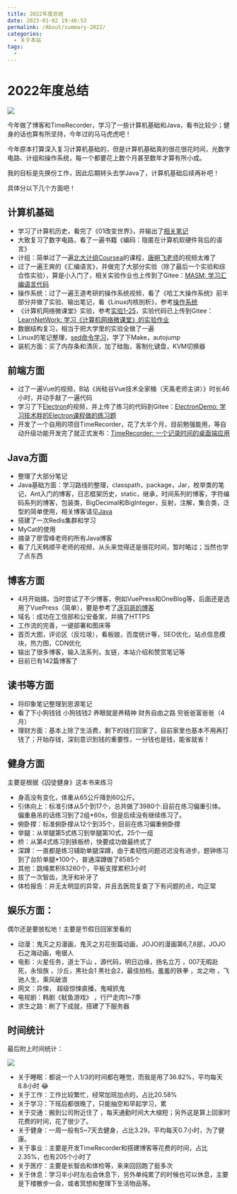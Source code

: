 ```yaml
---
title: 2022年度总结
date: 2023-01-02 19:46:53
permalink: /About/summary-2022/
categories:
  - 关于本站
tags:
  - 
---
```


# 2022年度总结

![](https://image.peterjxl.com/blog/blog50.jpg)

今年做了博客和TimeRecorder，学习了一些计算机基础和Java，看书比较少；健身的话也算有所坚持，今年过的马马虎虎吧！

今年原本打算深入复习计算机基础的，但是计算机基础真的很花很花时间，光数字电路、计组和操作系统，每一个都要花上数个月甚至数年才算有所小成。

我的目标是先换份工作，因此后期转头去学Java了，计算机基础后续再补吧！

<!-- more -->

具体分以下几个方面吧！

## 计算机基础

* 学习了计算机历史，看完了《01改变世界》，并输出了[相关笔记](https://www.peterjxl.com/ComputerHistory/introduce/)
* 大致复习了数字电路，看了一遍书籍《编码：隐匿在计算机软硬件背后的语言》
* 计组：简单过了一遍[北大计组Coursea](https://www.coursera.org/learn/jisuanji-zucheng/home/week/1)的课程，[唐朔飞老师](https://www.bilibili.com/video/BV1WW411Q7PF/)的视频太难了
* 过了一遍王爽的《汇编语言》，并做完了大部分实验（除了最后一个实验和综合性实验），算是小入门了，相关实验作业也上传到了Gitee：[MASM: 学习汇编语言代码](https://gitee.com/peterjxl/masm)
* 操作系统：过了一遍王道考研的操作系统视频，看了《哈工大操作系统》前半部分并做了实验、输出笔记，看《Linux内核剖析》，参考[操作系统](https://www.peterjxl.com/ComputerOS/before-learn/)
* 《计算机网络微课堂》实验，参考[实验1-25](https://www.peterjxl.com/Network/lab1-PacketTracer/)，实验代码已上传到Gitee：[LearnNetWork: 学习《计算机网络微课堂》的实验作业](https://gitee.com/peterjxl/learn-net-work)
* 数据结构复习，相当于把大学里的实验全做了一遍
* Linux的笔记整理，[sed命令学习](https://www.peterjxl.com/Linux/sed/)，学了下Make，autojump
* 装机方面：买了内存条和清灰，加了硅脂，客制化键盘，KVM切换器


## 前端方面

* 过了一遍Vue的视频，B站《尚硅谷Vue技术全家桶（天禹老师主讲）》时长46小时，并动手敲了一遍代码
* 学习了下[Electron](https://www.bilibili.com/video/BV177411s7Lt/?spm_id_from=333.337.search-card.all.click&vd_source=75da020020273864e366b53a452c8ad9)的视频，并上传了练习的代码到Gitee：[ElectronDemo: 学习技术胖的Electron课程做的练习题](https://gitee.com/peterjxl/ElectronDemo)
* 开发了一个自用的项目TimeRecorder，花了大半个月，目前勉强能用，等自动升级功能开发完了就正式发布：[TimeRecorder: 一个记录时间的桌面端应用](https://gitee.com/peterjxl/TimeRecorder)


## Java方面

* 整理了大部分笔记
* Java基础方面：学习路线的整理，classpath，package，Jar，枚举类的笔记，Ant入门的博客，日志框架历史，static，继承，时间系列的博客，字符编码系列的博客，包装类，BigDecimal和BigInteger，反射，注解，集合类，泛型的简单使用，相关博客请见[Java ](https://www.peterjxl.com/Java/)
* 搭建了一次Redis集群和学习
* MyCat的使用
* 摘录了廖雪峰老师的所有Java博客
* 看了几天韩顺平老师的视频，从头来觉得还是很花时间，暂时略过；当然也学了点东西


## 博客方面

* 4月开始搞，当时尝试了不少博客，例如VuePress和OneBlog等，后面还是选用了VuePress（简单），要是参考了[冴羽哥的博客](https://github.com/mqyqingfeng/Blog/issues/279)
* 域名：成功在工信部和公安备案，并搞了HTTPS
* 工作流的完善，一键部署和图床等
* 首页大图，评论区（反垃圾），看板娘，百度统计等，SEO优化，站点信息模块，热力图，CDN优化
* 输出了很多博客，输入法系列，友链，本站介绍和赞赏笔记等
* 目前已有142篇博客了


## 读书等方面

* 将印象笔记整理到思源笔记
* 看了下小狗钱钱 小狗钱钱2   养眼就是养精神   财务自由之路   穷爸爸富爸爸（4月）
* 理财方面：基本上除了生活费，剩下的钱打回家了，目前家里也基本不用再打钱了；开始存钱，深刻意识到钱的重要性，一分钱也是钱，能省就省！


## 健身方面

主要是根据《囚徒健身》这本书来练习

* 身高没有变化，体重从65公斤降到60公斤。
* 引体向上：标准引体从5个到17个，总共做了3980个.目前在练习偏重引体。偏重悬吊的话练习到了2组*60s，但是后续没有继续练习了。
* 俯卧撑：标准俯卧撑从12个到35个，目前在练习偏重俯卧撑
* 举腿：从举腿第5式练习到举腿第10式，25个一组
* 桥：从第4式练习到铁板桥，快要成功做最终式了
* 深蹲：一直都是练习辅助单腿深蹲，由于柔韧性问题迟迟没有进步。题钟练习到了台阶单腿*100个，普通深蹲做了8585个
* 其他：跳绳累积83260个，平板支撑累积3小时
* 拔了一次智齿，洗牙和补牙了
* 体检报告：并无太明显的异常，并且去医院复查了下有问题的点，均正常


## 娱乐方面：

偶尔还是要放松地！主要是节假日回家里看的

* 动漫：鬼灭之刃漫画，鬼灭之刃花街篇动画，JOJO的漫画第6,7,8部，JOJO石之海动画，电锯人
* 电影：火星任务，道士下山 ，源代码，明日边缘，扬名立万  ，007无暇赴死，永恒族 ，沙丘，黑社会1   黑社会2，最佳拍档，羞羞的铁拳 ，龙之吻 ，飞驰人生，乘风破浪
* 网文：异悚， 超级惊悚直播，鬼喊抓鬼
* 电视剧：韩剧《鱿鱼游戏》 ，行尸走肉1~7季
* 求生之路：刷了下成就，搭建了下服务器

## 时间统计

最后附上时间统计：

![](https://image.peterjxl.com/blog/2022%E6%97%B6%E9%97%B4%E8%AE%B0%E5%BD%95%E7%BB%9F%E8%AE%A1.png)

* 关于睡眠：都说一个人1/3的时间都在睡觉，而我是用了36.82%，平均每天8.8小时 😂
* 关于工作：工作比较繁忙，经常加班加点的，占比20.58%
* 关于学习：下班后都很晚了，只能抽空和早起学习，累
* 关于交通：搬到公司附近住了 ，每天通勤时间大大缩短；另外这是算上回家时花费的时间，花了很少了。
* 关于健身：一周一般有5~7天去健身，占比3.29，平均每天0.7小时，为了健康。
* 关于事业：主要是开发TimeRecorder和搭建博客等花费的时间，占比2.35%，也有205个小时了
* 关于医疗：主要是长智齿和体检等，来来回回跑了挺多次
* 关于休息：学习半小时左右会休息下，另外单纯累了的时候也可以休息，主要是下楼散步一会，或者冥想和整理下生活物品等。